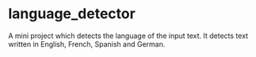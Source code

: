 # language_detector
A mini project which detects the language of the input text. It detects text written in English, French, Spanish and German.
